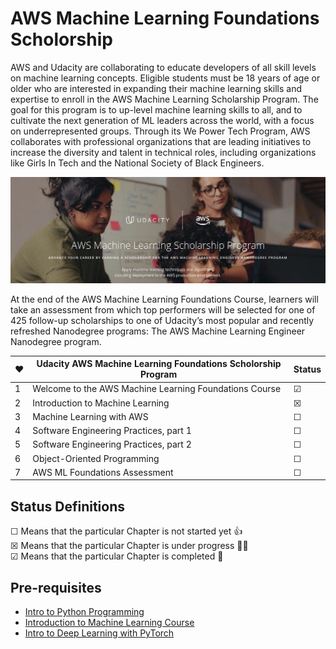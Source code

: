 # AWS Machine Learning Foundations Scholorship

AWS and Udacity are collaborating to educate developers of all skill levels on machine learning concepts. Eligible students must be 18 years of age or older who are interested in expanding their machine learning skills and expertise to enroll in the AWS Machine Learning Scholarship Program. The goal for this program is to up-level machine learning skills to all, and to cultivate the next generation of ML leaders across the world, with a focus on underrepresented groups. Through its We Power Tech Program, AWS collaborates with professional organizations that are leading initiatives to increase the diversity and talent in technical roles, including organizations like Girls In Tech and the National Society of Black Engineers.

![Image](AWSML-Banner.png)


At the end of the AWS Machine Learning Foundations Course, learners will take an assessment from which top performers will be selected for one of 425 follow-up scholarships to one of Udacity’s most popular and recently refreshed Nanodegree programs: The AWS Machine Learning Engineer Nanodegree program.

❤| Udacity AWS Machine Learning Foundations Scholorship Program | Status
--- | ---| ---
1 | Welcome to the AWS Machine Learning Foundations Course | &#9745;
2 | Introduction to Machine Learning |  &#9746;
3 | Machine Learning with AWS |  &#9744;
4 | Software Engineering Practices, part 1 |  &#9744;
5 | Software Engineering Practices, part 2 |  &#9744;
6 | Object-Oriented Programming |  &#9744;
7 | AWS ML Foundations Assessment | &#9744;

## Status Definitions
 &#9744; Means that the particular Chapter is not started yet 👍 <br>
 &#9746; Means that the particular Chapter is under progress 👨‍💻 <br>
 &#9745; Means that the particular Chapter is completed 🎉

## Pre-requisites

* [Intro to Python Programming](https://www.udacity.com/course/introduction-to-python--ud1110)
* [Introduction to Machine Learning Course](https://www.udacity.com/course/intro-to-machine-learning--ud120)
* [Intro to Deep Learning with PyTorch](https://www.udacity.com/course/deep-learning-pytorch--ud188)
